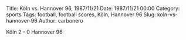 Title: Köln vs. Hannover 96, 1987/11/21
Date: 1987/11/21 00:00
Category: sports
Tags: football, football scores, Köln, Hannover 96
Slug: koln-vs-hannover-96
Author: carbonero


Köln 2 - 0 Hannover 96
